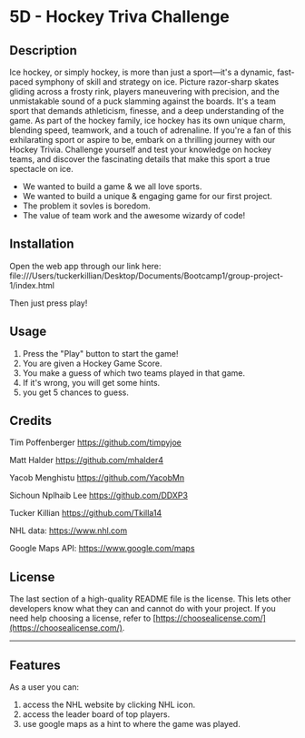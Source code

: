 # 5D - Hockey Triva Challenge

## Description

Ice hockey, or simply hockey, is more than just a sport—it's a dynamic, fast-paced symphony of skill and strategy
on ice. Picture razor-sharp skates gliding across a frosty rink, players maneuvering with precision, and the
unmistakable sound of a puck slamming against the boards. It's a team sport that demands athleticism, finesse, and
a deep understanding of the game. As part of the hockey family, ice hockey has its own unique charm, blending
speed, teamwork, and a touch of adrenaline. If you're a fan of this exhilarating sport or aspire to be, embark on
a thrilling journey with our Hockey Trivia. Challenge yourself and test your knowledge on hockey teams, and
discover the fascinating details that make this sport a true spectacle on ice.

- We wanted to build a game & we all love sports. 
- We wanted to build a unique & engaging game for our first project. 
- The problem it sovles is boredom.
- The value of team work and the awesome wizardy of code!


## Installation

Open the web app through our link here:
file:///Users/tuckerkillian/Desktop/Documents/Bootcamp1/group-project-1/index.html

Then just press play!

## Usage

1. Press the "Play" button to start the game!
2. You are given a Hockey Game Score.
3. You make a guess of which two teams played in that game.
4. If it's wrong, you will get some hints.
5. you get 5 chances to guess.

## Credits

Tim Poffenberger
https://github.com/timpyjoe

Matt Halder
https://github.com/mhalder4

Yacob Menghistu
https://github.com/YacobMn

Sichoun Nplhaib Lee
https://github.com/DDXP3

Tucker Killian
https://github.com/Tkilla14



NHL data:
https://www.nhl.com

Google Maps API:
https://www.google.com/maps

## License

The last section of a high-quality README file is the license. This lets other developers know what they can and cannot do with your project. If you need help choosing a license, refer to [https://choosealicense.com/](https://choosealicense.com/).

---

## Features

As a user you can:

1. access the NHL website by clicking NHL icon.
2. access the leader board of top players.
3. use google maps as a hint to where the game was played.

